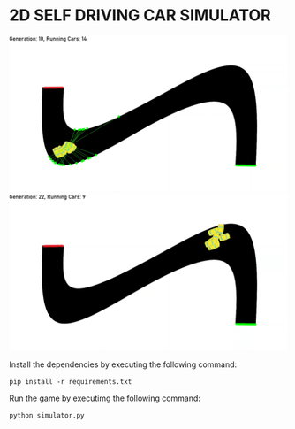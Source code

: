 # 2D SELF DRIVING CAR SIMULATOR

![](/images/snap1.png)
![](/images/snap2.png)

Install the dependencies by executing the following command:

```
pip install -r requirements.txt
```

Run the game by executimg the following command:

```
python simulator.py
```
